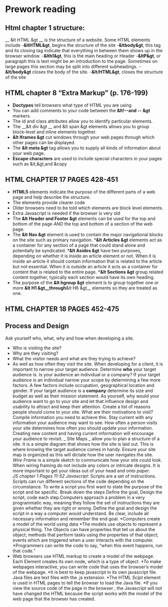 # Prework reading
## Html chapter 1 structure:
__ &lt HTML &gt __ is the structure of a website. Some HTML elements include
-__&ltHTML&gt__, begins the structure of the site
-__&ltbody&gt__, this tag and its closing tag indicate that everything in between them shows up in the browser window.
 -__&lth1&gt__, this is the main heading or Header
-__&ltP&gt__, or paragraph this is text might be an introduction to the page. Sometimes on large pages this section may be split into different subheadings.
-__&lt/body&gt__ closes the body of the site.
-__&lt/HTML&gt__, closes the structure of the site
 
## HTML chapter 8 “Extra Markup” (p. 176-199)
* __Doctypes__ tell browsers what type of HTML you are using
* You can add comments to your code between the __&lt!--and -- &gt__ markers.
* The id and class attributes allow you to identify particular elements.
* The __&lt div &gt __ and &lt span &gt elements allows you to group block-level and inline elements together. 
* __&lt Iframes &gt__ cut windows through your web pages through which other pages can be displayed.
* The __&lt meta &gt__ tag allows you to supply all kinds of information about your web page.
* __Escape characters__ are used to include special characters in your pages such as &lt,&gt,and &copy 
## HTML CHAPTER 17 PAGES 428-451
* __HTML5__  elements indicate the purpose of the different parts of a web page and help describe the structure.
* The elements provide clearer code 
* Older browsers need to be told which elements are block level elements.
* Extra Javascript is needed if the browser is very old
* The __&lt Header and Footer &gt__ elements can be used for the top and bottom of the page _AND_ the top and bottom of a section of the web page.
* The __&lt Nav &gt__ element is used to contain the major navigational blocks on the site such as primary navigation.
*__&lt Articles &gt__ elements act as a container for any section of a page that could stand alone and potentially be syndicated.
*__&lt Asides &gt__ have two purposes, depending on whether it is inside an article element or not. When it is inside an article it should contain information that is related to the article but not essential. When it is outside an article it acts as a container for content that is related to the entire page.
*__&lt Sections &gt__ group related content together, typically each section would have its own heading.
* The purpose of the __&lt hgroup &gt__ element is to group together one or more __&lt H1  &gt__through__&lt H6  &gt__ elements so they are treated as one. 
## HTML CHAPTER 18 PAGES 452-475
## Process and Design
Ask yourself who, what, why and how when developing a site. 
* Who is visiting the site?
* Why are they visiting?
* What the visitor needs and what are they trying to achieve?
* As well as how often they visit the site.
When developing for a client, it is important to narrow your target audience. Determine **who** your target audience is. Is your audience an individual or a company? If your target audience is an individual narrow your scope by determining a few more factors.  A few factors include occupation, geographical location and gender. 
If your target audience is a **company** determine its size and budget as well as their mission statement.
As yourself, why would your audience want to go to your site and let that influence design and usability to attract and keep their attention.
Create a list of reasons people should come to your site. What are their motivations to visit? Compile information you need to achieve this. Stay current with any information your audience may want to see. 
How often a person visits your site determines how often you should update your information. Creating new content and having current information will encourage your audience to revisit. 
_ Site Maps _ allow you to plan a structure of a site. It is a simple diagram that shows how the site is laid out. This is where knowing the target audience comes in handy. Ensure your site map is organized as this will dictate how the user navigates the site. 
_Wire Frame_ is a simple sketch to communicate how your site could look. When wiring framing do not include any colors or intricate designs. It is more important to get your ideas out of your head and onto *paper*.  
_JS chapter 1 Pages 11-52_
_Javascript_: Scripts are a set of instructions. Scripts can run different sections of the code depending on the circumstance. To write a script you first want to state the purpose of the script and be specific. Break down the steps
Define the goal, Design the script, code each step.Computers approach a problem in a very programmatic way, meaning they follow the set of instructions they are given whether they are right or wrong.
Define the goal and design the script in a way a computer would understand. Be clear, include all necessary information and remember the end goal.
*Computers create a model of the world using data
*The models use objects to represent a physical thing. The Objects can have properties that tell us about the object; methods that perform tasks using the properties of that object;  events which are triggered when a user interacts with the computer.
*Programmers can write the code to say, “when this event happens, run that code.”
* Web browsers use HTML markup to create a  model of the webpage. Each Element creates its own node, which is a type of object.
*To make webpages interactive, you can write code that uses the browser’s model of the webpage. 
*It is best to keep javascript in its own javascript file. Java files are text files with the .js extension.
*The HTML _Scipt_ element is used in HTML pages to tell the browser to load the Java file.
*If you view the source code of the page in the browser , the Javascript will not have changed the HTML because the script works with the model of the web page that the browser has created.
